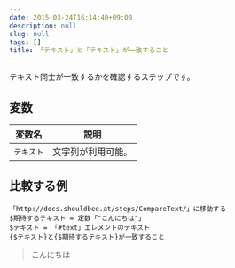 ```yaml
---
date: 2015-03-24T16:14:40+09:00
description: null
slug: null
tags: []
title: 「テキスト」と「テキスト」が一致すること
---
```


テキスト同士が一致するかを確認するステップです。

## 変数

変数名 | 説明
------|---------
`テキスト` | 文字列が利用可能。

## 比較する例

```
「http://docs.shouldbee.at/steps/CompareText/」に移動する
$期待するテキスト = 定数「"こんにちは"」
$テキスト = 「#text」エレメントのテキスト
{$テキスト}と{$期待するテキスト}が一致すること
```

<blockquote>
<p id="text">こんにちは</p>
</blockquote>
